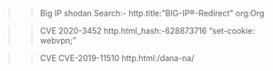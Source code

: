 >>Big IP shodan Search:- 
http.title:"BIG-IP&reg;-Redirect" org:Org

>>CVE 2020-3452
 http.html_hash:-628873716 
“set-cookie: webvpn;” 

>> CVE CVE-2019-11510
http.html:/dana-na/  


